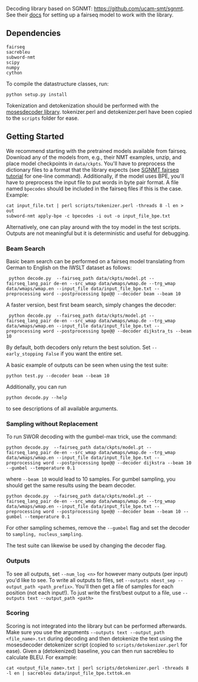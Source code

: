 
Decoding library based on SGNMT: https://github.com/ucam-smt/sgnmt. See their [docs](http://ucam-smt.github.io/sgnmt/html/) for setting up a fairseq model to work with the library.

## Dependencies 

```
fairseq
sacrebleu
subword-nmt
scipy
numpy
cython
```

To compile the datastructure classes, run:
```
python setup.py install
```

Tokenization and detokenization should be performed with the [mosesdecoder library](https://github.com/moses-smt/mosesdecoder.git). tokenizer.perl and detokenizer.perl have been copied to the `scripts` folder for ease.

## Getting Started
We recommend starting with the pretrained models available from fairseq. Download any of the models from, e.g., their NMT examples, unzip, and place model checkpoints in `data/ckpts`. You'll have to preprocess the dictionary files to a format that the library expects (see [SGNMT fairseq tutorial](http://ucam-smt.github.io/sgnmt/html/tutorial_pytorch.html) for one-line command). Additionally, if the model uses BPE, you'll have to preprocess the input file to put words in byte pair format. A file named `bpecodes` should be included in the fairseq files if this is the case. Example:

```
cat input_file.txt | perl scripts/tokenizer.perl -threads 8 -l en > out
subword-nmt apply-bpe -c bpecodes -i out -o input_file_bpe.txt
```

Alternatively, one can play around with the toy model in the test scripts. Outputs are not meaningful but it is deterministic and useful for debugging.

### Beam Search

Basic beam search can be performed on a fairseq model translating from German to English on the IWSLT dataset as follows:

```
 python decode.py  --fairseq_path data/ckpts/model.pt --fairseq_lang_pair de-en --src_wmap data/wmaps/wmap.de --trg_wmap data/wmaps/wmap.en --input_file data/input_file_bpe.txt --preprocessing word --postprocessing bpe@@ --decoder beam --beam 10 
 ```

A faster version, best first beam search, simply changes the decoder:

```
 python decode.py  --fairseq_path data/ckpts/model.pt --fairseq_lang_pair de-en --src_wmap data/wmaps/wmap.de --trg_wmap data/wmaps/wmap.en --input_file data/input_file_bpe.txt --preprocessing word --postprocessing bpe@@ --decoder dijkstra_ts --beam 10 
 ```

By default, both decoders only return the best solution. Set `--early_stopping False` if you want the entire set.

A basic example of outputs can be seen when using the test suite:

 ```
 python test.py --decoder beam --beam 10 
 ```

 Additionally, you can run
 ```
 python decode.py --help
 ```
 to see descriptions of all available arguments.
 
### Sampling without Replacement
 To run SWOR decoding with the gumbel-max trick, use the command:

 ```
 python decode.py  --fairseq_path data/ckpts/model.pt --fairseq_lang_pair de-en --src_wmap data/wmaps/wmap.de --trg_wmap data/wmaps/wmap.en --input_file data/input_file_bpe.txt --preprocessing word --postprocessing bpe@@ --decoder dijkstra --beam 10 --gumbel --temperature 0.1
 ```
 where `--beam 10` would lead to 10 samples. For gumbel sampling, you should get the same results using the beam decoder.
 
 ```
 python decode.py  --fairseq_path data/ckpts/model.pt --fairseq_lang_pair de-en --src_wmap data/wmaps/wmap.de --trg_wmap data/wmaps/wmap.en --input_file data/input_file_bpe.txt --preprocessing word --postprocessing bpe@@ --decoder beam --beam 10 --gumbel --temperature 0.1
 ```
 For other sampling schemes, remove the `--gumbel` flag and set the decoder to `sampling, nucleus_sampling`.
 
The test suite can likewise be used by changing the decoder flag.


### Outputs

To see all outputs, set `--num_log <n>` for however many outputs (per input) you'd like to see. To write all outputs to files, set `--outputs nbest_sep --output_path <path_prefix>`. You'll then get a file of samples for each position (not each input!). To just write the first/best output to a file, use `--outputs text --output_path <path>`

### Scoring
 Scoring is not integrated into the library but can be performed afterwards. Make sure you use the arguments `--outputs text --output_path <file_name>.txt` during decoding and then detokenize the text using the mosesdecoder detokenizer script (copied to `scripts/detokenizer.perl` for ease). Given a (detokenized) baseline, you can then run sacrebleu to calculate BLEU. For example:

 ```
 cat <output_file_name>.txt | perl scripts/detokenizer.perl -threads 8 -l en | sacrebleu data/input_file_bpe.txttok.en
 ```

